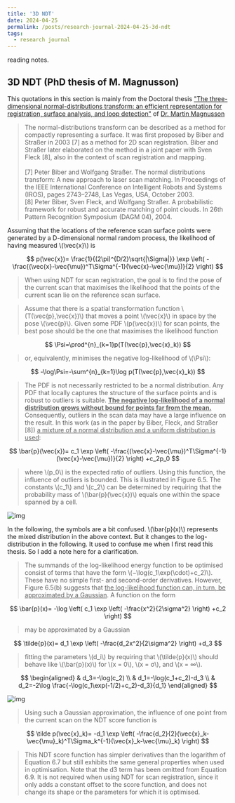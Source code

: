 ```yaml
---
title: '3D NDT'
date: 2024-04-25
permalink: /posts/research-journal-2024-04-25-3d-ndt
tags:
  - research journal
---
```


reading notes.


## 3D NDT (PhD thesis of M. Magnusson)

This quotations in this section is mainly from the 
Doctoral thesis
["The three-dimensional normal-distributions transform: an efficient representation for registration, surface analysis, and loop detection"](https://oru.diva-portal.org/smash/record.jsf?pid=diva2%3A276162&dswid=-604) of 
[Dr. Martin Magnusson](https://www.oru.se/english/employee/martin_magnusson#Doctoral_thesis__monograph)


> The normal-distributions transform can be described as a method for compactly
representing a surface. It was first proposed by Biber and Straßer in
2003 [7] as a method for 2D scan registration. Biber and Straßer later elaborated
on the method in a joint paper with Sven Fleck [8], also in the context of
scan registration and mapping.<br><br>
[7] Peter Biber and Wolfgang Straßer. The normal distributions transform:
A new approach to laser scan matching. In Proceedings of the IEEE International
Conference on Intelligent Robots and Systems (IROS), pages
2743–2748, Las Vegas, USA, October 2003.<br>
[8] Peter Biber, Sven Fleck, and Wolfgang Straßer. A probabilistic framework
for robust and accurate matching of point clouds. In 26th Pattern
Recognition Symposium (DAGM 04), 2004.

Assuming that the locations of the reference
scan surface points were generated by a D-dimensional normal random process,
the likelihood of having measured \\(\vec{x}\\) is

$$
p(\vec{x})=
\frac{1}{(2\pi)^{D/2}\sqrt{|\Sigma|}}
\exp
\left(
  -\frac{(\vec{x}-\vec{\mu})^T\Sigma^{-1}(\vec{x}-\vec{\mu})}{2}
\right)
$$

> When using NDT for scan registration, the goal is to find the pose of the current
scan that maximises the likelihood that the points of the current scan lie on the
reference scan surface.

> Assume that
there is a spatial transformation function \\(T(\vec{p},\vec{x})\\) that moves a point \\(\vec{x}\\) in space
by the pose \\(\vec{p}\\). Given some PDF \\(p(\vec{x})\\) for scan points,
the best pose should be the one that maximises the likelihood function

$$
\Psi=\prod^{n}_{k=1}p(T(\vec{p},\vec{x}_k))
$$

> or, equivalently, minimises the negative log-likelihood of \\(\Psi\\):

$$
-\log\Psi=-\sum^{n}_{k=1}\log p(T(\vec{p},\vec{x}_k))
$$

> The PDF is not necessarily restricted to be a normal distribution. Any PDF
that locally captures the structure of the surface points and is robust to outliers
is suitable. **<u>The negative log-likelihood of a normal distribution grows without
bound for points far from the mean.</u>** Consequently, outliers in the scan data may
have a large influence on the result. In this work (as in the paper by Biber, Fleck,
and Straßer [8]) <u>a mixture of a normal distribution and a uniform distribution
is used</u>:

$$
\bar{p}(\vec{x})=
c_1
\exp
\left(
  -\frac{(\vec{x}-\vec{\mu})^T\Sigma^{-1}(\vec{x}-\vec{\mu})}{2}
\right)
+c_2p_0
$$

> where \\(p_0\\) is the expected ratio of outliers. Using this function, the influence of
outliers is bounded. This is illustrated in Figure 6.5. The constants \\(c_1\\) and \\(c_2\\)
can be determined by requiring that the probability mass of \\(\bar{p}(\vec{x})\\) equals one
within the space spanned by a cell.

![img](http://sunqinxuan.github.io/images/posts-research-journal-2024-04-25-img1.png)

In the following, the symbols are a bit confused.
\\(\bar{p}(x)\\) represents the mixed distribution in the above context.
But it changes to the log-distribution in the following.
It used to confuse me when I first read this thesis.
So I add a note here for a clarification.

> The summands of the log-likelihood energy function to be optimised consist
of terms that have the form \\(−\log(c_1\exp(\cdot)+c_2)\\). These
have no simple first- and second-order derivatives.
However, Figure 6.5(b) suggests
that <u>the log-likelihood function can, in turn, be approximated by a Gaussian</u>.
A function on the form 

$$
\bar{p}(x)=
-\log 
\left(
c_1
\exp
\left(
  -\frac{x^2}{2\sigma^2}
\right)
+c_2
\right)
$$

 > may be approximated by a Gaussian 

$$
\tilde{p}(x)=
d_1
\exp
\left(
  -\frac{d_2x^2}{2\sigma^2}
\right)
+d_3
$$
 
> fitting the parameters \\(d_i\\) by requiring that \\(\tilde{p}(x)\\) should behave like \\(\bar{p}(x)\\) for \\(x = 0\\), \\(x = σ\\), and \\(x = ∞\\).

$$
\begin{aligned}
& d_3=-\log(c_2) \\
& d_1=-\log(c_1+c_2)-d_3 \\
& d_2=-2\log
\frac{-\log(c_1\exp(-1/2)+c_2)-d_3}{d_1}
\end{aligned}
$$

![img](http://sunqinxuan.github.io/images/posts-research-journal-2024-04-25-img2.jpg)

> Using such a Gaussian approximation, the influence of one point from the current
scan on the NDT score function is

$$
\tilde p(\vec{x}_k)=
-d_1
\exp
\left(
  -\frac{d_2}{2}(\vec{x}_k-\vec{\mu}_k)^T\Sigma_k^{-1}(\vec{x}_k-\vec{\mu}_k)
\right)
$$

> This NDT score function has simpler derivatives than the logarithm of Equation
6.7 but still exhibits the same general properties when used in optimisation.
Note that the d3 term has been omitted from Equation 6.9. It is not required
when using NDT for scan registration, since it only adds a constant offset to
the score function, and does not change its shape or the parameters for which
it is optimised.













































